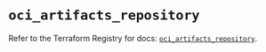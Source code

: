 # `oci_artifacts_repository`

Refer to the Terraform Registry for docs: [`oci_artifacts_repository`](https://registry.terraform.io/providers/hashicorp/oci/7.19.0/docs/resources/artifacts_repository).
